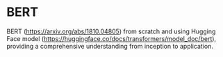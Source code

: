 # BERT
BERT (https://arxiv.org/abs/1810.04805) from scratch and using Hugging Face model (https://huggingface.co/docs/transformers/model_doc/bert), providing a comprehensive understanding from inception to application.
